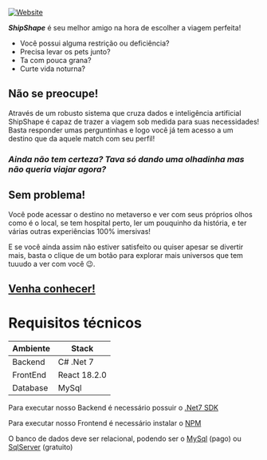 [![Website](https://shipshape.netlify.app/assets/ShipShape_Logo.83e27d70.png)](https://shipshape.netlify.app)

***ShipShape*** é seu melhor amigo na hora de escolher a viagem perfeita!
- Você possui alguma restrição ou deficiência? 
- Precisa levar os pets junto? 
- Ta com pouca grana?
- Curte vida noturna?

## Não se preocupe!
Através de um robusto sistema que cruza dados e inteligência artificial ShipShape é capaz de trazer a viagem sob medida para suas necessidades!
Basta responder umas perguntinhas e logo você já tem acesso a um destino que da aquele match com seu perfil!

### *Ainda não tem certeza? Tava só dando uma olhadinha mas não queria viajar agora?*
## Sem problema!
Você pode acessar o destino no metaverso e ver com seus próprios olhos como é o local, se tem hospital perto, ler um pouquinho da história, e ter várias outras experiências 100% imersivas!

E se você ainda assim não estiver satisfeito ou quiser apesar se divertir mais, basta o clique de um botão para explorar mais universos que tem tuuudo a ver com você 😉.
</br>

## [Venha conhecer!](https://shipshape.netlify.app)

# Requisitos técnicos

| Ambiente | Stack |
| ------ | ------ |
| Backend | C# .Net 7 |
| FrontEnd | React 18.2.0 |
| Database | MySql |

Para executar nosso Backend é necessário possuir o [.Net7 SDK](https://dotnet.microsoft.com/en-us/download/dotnet/thank-you/sdk-7.0.100-windows-x64-installer)

Para executar nosso Frontend é necessário instalar o [NPM](https://nodejs.org/dist/v18.12.1/node-v18.12.1-x64.msi)

O banco de dados deve ser relacional, podendo ser o [MySql](https://www.mysql.com/downloads/) (pago) ou [SqlServer](https://go.microsoft.com/fwlink/?linkid=866658) (gratuito)
